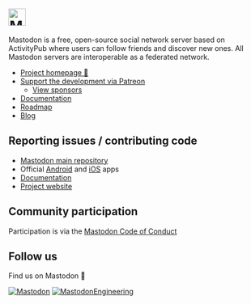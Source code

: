 <h1><picture>
  <source media="(prefers-color-scheme: dark)" srcset="https://github.com/mastodon/mastodon/raw/main/lib/assets/wordmark.dark.png?raw=true">
  <source media="(prefers-color-scheme: light)" srcset="https://github.com/mastodon/mastodon/raw/main/lib/assets/wordmark.light.png?raw=true">
  <img alt="Mastodon" src="https://github.com/mastodon/mastodon/raw/mainlib/assets/wordmark.light.png?raw=true" height="34">
</picture></h1>

Mastodon is a free, open-source social network server based on ActivityPub where users can follow friends and discover new ones. All Mastodon servers are interoperable as a federated network.

- [Project homepage 🐘](https://joinmastodon.org)
- [Support the development via Patreon](https://www.patreon.com/mastodon)
  - [View sponsors](https://joinmastodon.org/sponsors)
- [Documentation](https://docs.joinmastodon.org)
- [Roadmap](https://joinmastodon.org/roadmap)
- [Blog](https://blog.joinmastodon.org)

## Reporting issues / contributing code

- [Mastodon main repository](https://github.com/mastodon/mastodon/issues)
- Official [Android](https://github.com/mastodon/mastodon-android/issues) and [iOS](https://github.com/mastodon/mastodon-ios/issues) apps
- [Documentation](https://github.com/mastodon/documentation/issues)
- [Project website](https://github.com/mastodon/joinmastodon/issues)

## Community participation

Participation is via the [Mastodon Code of Conduct](https://github.com/mastodon/.github/blob/main/code-of-conduct.md)

## Follow us

Find us on Mastodon 🙂

[![Mastodon](https://img.shields.io/badge/Mastodon%20-%231DA1F2.svg?&style=flat-square&logo=mastodon&logoColor=white&color=6364FF)](https://mastodon.social/@mastodon) [![MastodonEngineering](https://img.shields.io/badge/MastodonEngineering%20-%231DA1F2.svg?&style=flat-square&logo=mastodon&logoColor=white&color=6364FF)](https://mastodon.social/@MastodonEngineering)
